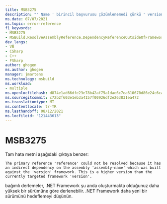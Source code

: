```yaml
---
title: MSB3275
description: "' Name ' birincil başvurusu çözümlenemedi çünkü ' version ' çerçevesinde oluşturulan ' Assembly-Name ' derlemesinde dolaylı bir bağımlılık içeriyor. Bu, şu anda hedeflenen ' version ' çerçevesinden daha yüksek bir sürümdür."
ms.date: 07/07/2021
ms.topic: error-reference
f1_keywords:
- MSB3275
- MSBuild.ResolveAssemblyReference.DependencyReferenceOutsideOfFrameworkUsingAttribute
dev_langs:
- VB
- CSharp
- C++
- FSharp
author: ghogen
ms.author: ghogen
manager: jmartens
ms.technology: msbuild
ms.workload:
- multiple
ms.openlocfilehash: d874e1ad66dfe23e78b42af75a1dae6c7ea610670d86e24c6ca949c5dbf604ca
ms.sourcegitcommit: c72b2f603e1eb3a4157f00926df2e263831ea472
ms.translationtype: MT
ms.contentlocale: tr-TR
ms.lasthandoff: 08/12/2021
ms.locfileid: "121443613"
---
```

# <a name="msb3275"></a>MSB3275

Tam hata metni aşağıdaki çıktıya benzer:

```output
The primary reference 'reference' could not be resolved because it has an indirect dependency on the assembly 'assembly-name' which was built against the 'version' framework. This is a higher version than the currently targeted framework 'version'.
```

bağımlı derlemeler, .NET Framework şu anda oluşturmakta olduğunuz daha yüksek bir sürümüne göre derlenebilir. .NET Framework daha yeni bir sürümünü hedeflemeyi düşünün.
